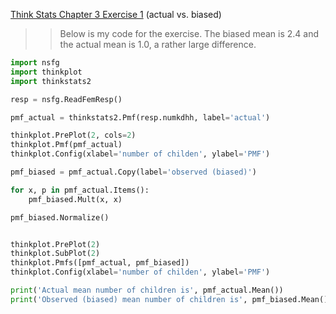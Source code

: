 [Think Stats Chapter 3 Exercise 1](http://greenteapress.com/thinkstats2/html/thinkstats2004.html#toc31) (actual vs. biased)

>> Below is my code for the exercise. The biased mean is 2.4 and the actual mean is 1.0, a rather large difference.

```python
import nsfg
import thinkplot
import thinkstats2

resp = nsfg.ReadFemResp()

pmf_actual = thinkstats2.Pmf(resp.numkdhh, label='actual')

thinkplot.PrePlot(2, cols=2)
thinkplot.Pmf(pmf_actual)
thinkplot.Config(xlabel='number of childen', ylabel='PMF')

pmf_biased = pmf_actual.Copy(label='observed (biased)')

for x, p in pmf_actual.Items():
    pmf_biased.Mult(x, x)

pmf_biased.Normalize()


thinkplot.PrePlot(2)
thinkplot.SubPlot(2)
thinkplot.Pmfs([pmf_actual, pmf_biased])
thinkplot.Config(xlabel='number of childen', ylabel='PMF')

print('Actual mean number of children is', pmf_actual.Mean())
print('Observed (biased) mean number of children is', pmf_biased.Mean())
```
